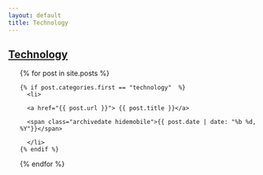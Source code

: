 ```yaml
---
layout: default
title: Technology
---
```

## [Technology]({{page.url}})

<div class="postcontent archive">
  <ul class="archive">
  {% for post in site.posts %}
    
    {% if post.categories.first == "technology"  %}
      <li>
      
      <a href="{{ post.url }}"> {{ post.title }}</a>
      
      <span class="archivedate hidemobile">{{ post.date | date: "%b %d, %Y"}}</span>
      
      </li>
    {% endif %}
  {% endfor %}
  </ul>
</div>